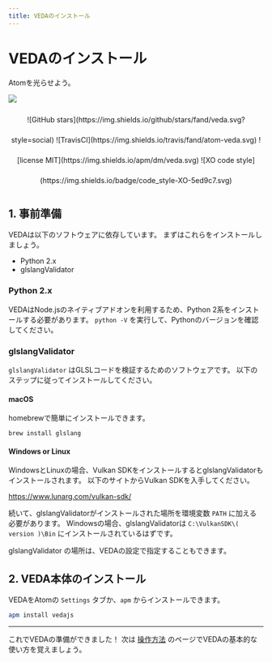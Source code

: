 ```yaml
---
title: VEDAのインストール
---
```

# VEDAのインストール

Atomを光らせよう。

![](https://user-images.githubusercontent.com/1403842/28673275-1d42b062-731d-11e7-92b0-bde5ca1f1cae.gif)

<div align="center" style="line-height: 40px;">![GitHub stars](https://img.shields.io/github/stars/fand/veda.svg?style=social)
![TravisCI](https://img.shields.io/travis/fand/atom-veda.svg) ![license MIT](https://img.shields.io/apm/dm/veda.svg) ![XO code style](https://img.shields.io/badge/code_style-XO-5ed9c7.svg)
</div>


## 1. 事前準備

VEDAは以下のソフトウェアに依存しています。
まずはこれらをインストールしましょう。

- Python 2.x
- glslangValidator


### Python 2.x

VEDAはNode.jsのネイティブアドオンを利用するため、Python 2系をインストールする必要があります。
`python -V` を実行して、Pythonのバージョンを確認してください。


### glslangValidator

`glslangValidator` はGLSLコードを検証するためのソフトウェアです。
以下のステップに従ってインストールしてください。


#### macOS

homebrewで簡単にインストールできます。

`brew install glslang`


#### Windows or Linux

WindowsとLinuxの場合、Vulkan SDKをインストールするとglslangValidatorもインストールされます。
以下のサイトからVulkan SDKを入手してください。

https://www.lunarg.com/vulkan-sdk/

続いて、glslangValidatorがインストールされた場所を環境変数 `PATH` に加える必要があります。
Windowsの場合、glslangValidatorは `C:\VulkanSDK\( version )\Bin` にインストールされているはずです。

glslangValidator の場所は、VEDAの設定で指定することもできます。  


## 2. VEDA本体のインストール

VEDAをAtomの `Settings` タブか、`apm` からインストールできます。

```bash
apm install vedajs
```

---

これでVEDAの準備ができました！
次は [操作方法](/usage?lang=ja) のページでVEDAの基本的な使い方を覚えましょう。
